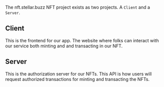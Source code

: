 The nft.stellar.buzz NFT project exists as two projects. A `Client` and a `Server`.

## Client
This is the frontend for our app. The website where folks can interact with our service both minting and and transacting in our NFT.

## Server
This is the authorization server for our NFTs. This API is how users will request authorized transactions for minting and transacting the NFTs.